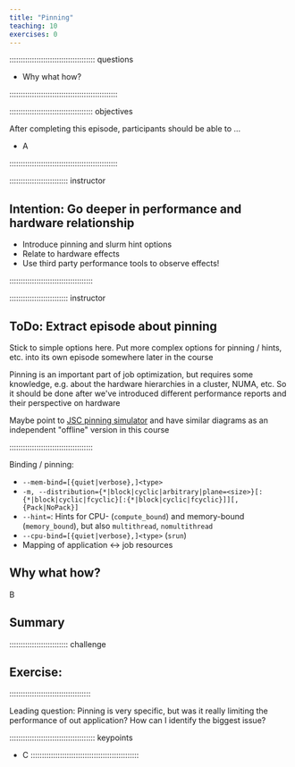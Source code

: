 ```yaml
---
title: "Pinning"
teaching: 10
exercises: 0
---
```


:::::::::::::::::::::::::::::::::::::: questions 

- Why what how?

::::::::::::::::::::::::::::::::::::::::::::::::

::::::::::::::::::::::::::::::::::::: objectives

After completing this episode, participants should be able to …

- A

::::::::::::::::::::::::::::::::::::::::::::::::


:::::::::::::::::::::::::: instructor
## Intention: Go deeper in performance and hardware relationship

- Introduce pinning and slurm hint options
- Relate to hardware effects
- Use third party performance tools to observe effects!

:::::::::::::::::::::::::::::::::::::


:::::::::::::::::::::::::: instructor
## ToDo: Extract episode about pinning

Stick to simple options here.
Put more complex options for pinning / hints, etc. into its own episode somewhere later in the course

Pinning is an important part of job optimization, but requires some knowledge, e.g. about the hardware hierarchies in a cluster, NUMA, etc.
So it should be done after we've introduced different performance reports and their perspective on hardware

Maybe point to [JSC pinning simulator](https://apps.fz-juelich.de/jsc/llview/pinning) and have similar diagrams as an independent "offline" version in this course

:::::::::::::::::::::::::::::::::::::

Binding / pinning:

- `--mem-bind=[{quiet|verbose},]<type>`
- `-m, --distribution={*|block|cyclic|arbitrary|plane=<size>}[:{*|block|cyclic|fcyclic}[:{*|block|cyclic|fcyclic}]][,{Pack|NoPack}]`
- `--hint=`: Hints for CPU- (`compute_bound`) and memory-bound (`memory_bound`), but also `multithread`, `nomultithread`
- `--cpu-bind=[{quiet|verbose},]<type>` (`srun`)
- Mapping of application <-> job resources


## Why what how?
B
<!-- EPISODE CONTENT HERE -->


## Summary

:::::::::::::::::::::::::: challenge
## Exercise:
::::::::::::::::::::::::::::::::::::

Leading question: Pinning is very specific, but was it really limiting the performance of out application? How can I identify the biggest issue?

:::::::::::::::::::::::::::::::::::::: keypoints
- C
::::::::::::::::::::::::::::::::::::::::::::::::
